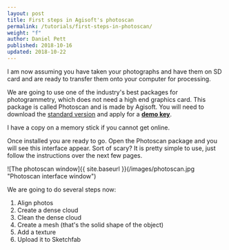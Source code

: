 ```yaml
---
layout: post
title: First steps in Agisoft's photoscan
permalink: /tutorials/first-steps-in-photoscan/
weight: "f"
author: Daniel Pett
published: 2018-10-16
updated: 2018-10-22
---
```


I am now assuming you have taken your photographs and have them on SD card and are ready to transfer them onto your computer for processing. 

We are going to use one of the industry's best packages for photogrammetry, which does not need a high end graphics card. This package is called Photoscan and is made by Agisoft. You will need to download the [standard version](http://www.agisoft.com/downloads/installer/) and apply for a **[demo key](http://www.agisoft.com/downloads/installer/#)**. 

I have a copy on a memory stick if you cannot get online. 

Once installed you are ready to go. Open the Photoscan package and you will see this interface appear. Sort of scary? It is pretty simple to use, just follow the instructions over the next few pages. 

![The photoscan window]{{ site.baseurl }}(/images/photoscan.jpg "Photoscan interface window")

We are going to do several steps now:

1. Align photos
2. Create a dense cloud
3. Clean the dense cloud
4. Create a mesh (that's the solid shape of the object)
5. Add a texture
6. Upload it to Sketchfab
